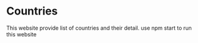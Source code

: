 # Countries
This website provide list of countries and their detail. use npm start to run this website
